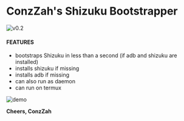 # ConzZah's Shizuku Bootstrapper

![v0.2](https://i.imgur.com/YPTmqmO.png)

#### FEATURES ####

- bootstraps Shizuku in less than a second (if adb and shizuku are installed)
- installs shizuku if missing
- installs adb if missing
- can also run as daemon
- can run on termux

![demo](https://i.ibb.co/7tFSvDSw/gif.gif)

**Cheers, ConzZah**
